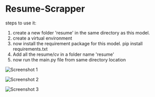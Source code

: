 # Resume-Scrapper
steps to use it:
1. create a new folder 'resume' in the same directory as this model.
2. create a virtual environment
3. now install the requirement package for this model.
    pip install requirements.txt
4. Add all the resume/cv in a folder name 'resume'
5. now run the main.py file from same directory location



![Screenshot 1](https://user-images.githubusercontent.com/61947436/97612880-f7f09b00-1a3d-11eb-8c18-fb91a00928f0.png)

![Screenshot 2](https://user-images.githubusercontent.com/61947436/97612883-f921c800-1a3d-11eb-9281-6f6949786103.png)

![Screenshot 3](https://user-images.githubusercontent.com/61947436/97612886-f9ba5e80-1a3d-11eb-8e3b-6c2354e81e85.png)
